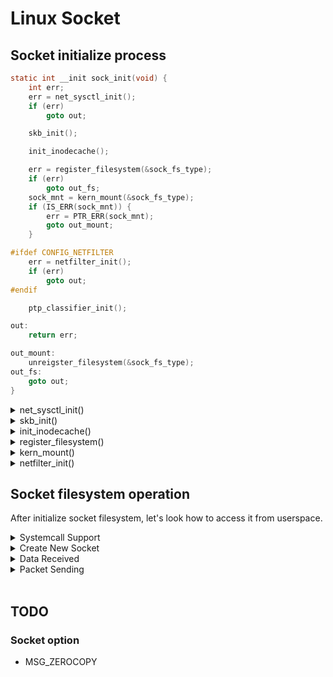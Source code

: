 # Linux Socket

## Socket initialize process
```c
static int __init sock_init(void) {
	int err;
	err = net_sysctl_init();
	if (err)
		goto out;

	skb_init();

	init_inodecache();

	err = register_filesystem(&sock_fs_type);
	if (err)
		goto out_fs;
	sock_mnt = kern_mount(&sock_fs_type);
	if (IS_ERR(sock_mnt)) {
		err = PTR_ERR(sock_mnt);
		goto out_mount;
	}

#ifdef CONFIG_NETFILTER
	err = netfilter_init();
	if (err)
		goto out;
#endif

	ptp_classifier_init();

out:
	return err;

out_mount:
	unreigster_filesystem(&sock_fs_type);
out_fs:
	goto out;
}
```
<details><summary>net_sysctl_init()</summary>
<p>

```c
__init int net_sysctl_init(void) {
	static struct ctl_table empty[1];
	int ret = -ENOMEM;

	net_header = register_sysctl("net", empty);
	if (!net_header)
		goto out;
	ret = register_pernet_subsys(&sysctl_pernet_ops);
	if (ret)
		goto out1;
out:
	return ret;
out1:
	unregister_sysctl_table(net_header);
	net_header = NULL;
	goto out;
}
```
* register_sysctl()

	create a new directory `/proc/net`.<br>
	`struct ctl_dir new_dir` will be added to `sysctl_table_root.default_set.dir` (Blue frame).
![register_sysctl](./picture/register_sysctl.png)

* register_pernet_subsys()

	Assign sysctl service to all net namespace.<br>
	`register_pernet_subsys()` -> `register_pernet_operations()` -> `__register_pernet_operations()` -> `ops_init()` -> `sysctl_net_init()`
	```c
	static int __net_init sysctl_net_init(struct net *net) {
		setup_sysctl_set(&net->sysctls, &net_sysctl_root, is_seen);
		return 0;
	}

	void setup_sysctl_set(struct ctl_table_set *set, struct ctl_table_root *root, int (*is_seen)(struct ctl_table_set *)) {
		memset(set, 0, sizeof(*set));
		set->is_seen = is_seen;
		init_header(&set->dir.header, root, set, NULL, root_table);
	}

	static struct ctl_table_root net_sysctl_root = {
		.lookup = net_ctl_header_lookup,
		.permissions = net_ctl_permissions,
		.set_ownership = net_ctl_set_ownership,
	};

	static struct ctl_table root_table[] = {
		{
			.procname = "",
			.mode = S_IFDIR | S_IRUGO | S_IXUGO,
		},
		{}
	};
	```
</p></details>

<details><summary>skb_init()</summary>
Alloc and initialize data stroage (skbuff).
<p>

```c
struct kmem_cache *skbuff_head_cache __ro_after_init;
static struct kmem_cache *skbuff_fclone_cache __ro_after_init;

void __init skb_init(void) {
	skbuff_head_cache = kmem_cache_create_usercopy("skbuff_head_cache",
							sizeof(struct sk_buff),
							0,
							SLAB_HWCACHE_ALIGN | SLAB_PANIC,
							offsetof(struct sk_buff, cb),
							sizeof_field(struct sk_buff, cb),
							NULL);
	skbuff_fclone_cache = kmem_cache_create("skbuff_fclone_cache",
							sizeof(struct sk_buff_fclones),
							0,
							SLAB_HWCACHE_ALIGN | SLAB_PANIC,
							NULL);
	skb_extensions_init();
}
```
</p></details>

<details><summary>init_inodecache()</summary>
<p>
Initialize socket list?

```c
struct socket_alloc {
	struct socket socket;
	struct inode vfs_inode;
};

static struct kmem_cache *sock_inode_cachep __ro_after_init;

static void init_inodecache(void) {
	sock_inode_cachep = kmem_cache_create("sock_inode_cache",
							sizeof(struct socket_alloc),
							0,
							(SLAB_HWCACHE_ALIGN | SLAB_RECLAIM_ACCOUNT | SLAB_MEM_SPREAD | SLAB_ACCOUNT),
							init_once);
	BUG_ON(sock_inode_cachep == NULL);
}
```
</p></details>

<details><summary>register_filesystem()</summary>

Register file_system_type `sock_fs_type` to kernel filesystem list.<br>
We will get the pointer to the next item to the last filesystem item in `filesystems` list via calling `find_filesystem()` function, and assign `sock_fs_type` to the pointer.<br>
<p>

```c
static struct file_system_type sock_fs_type = {
	.name = "sockfs",
	.init_fs_context = sockfs_init_fs_context,
	.kill_sb = kill_anon_super,
};

int register_filesystem(struct file_system_type *fs) {
	int res = 0;
	struct file_system_type **p;

	if (fs->parameters && !fs_validate_description(fs->parameter))
		return -EINVAL;

	BUG_ON(strchr(fs->name, '.'));
	if (fs->next)
		return -EBUSY;
	write_lock(&file_systems_lock);
	p = find_filesystem(fs->name, strlen(fs->name));
	if (*p)
		res = -EBUSY;
	else
		*p = fs;
	write_unlock(&file_systems_lock);
	return res;
}

static struct file_system_type *file_systems;

static struct file_system_type **find_filesystem(const char *name, unsigned len) {
	struct file_system_type **type;
	for(p = &file_systems; *p; &(*p)->next)
		if (strncmp((*p)->name, name, len) == 0 && !(*p)->name[len])
			break;
	return p;
}
```
</p></details>

<details><summary>kern_mount()</summary>
Mount a pseudo file system to operate socket system.
<p>

```c
struct vfsmount *kern_mount(struct file_system_type *type) {
	struct vfsmount *mnt;
	mnt = vfs_kern_mount(type, SB_KERNMOUNT, type->name, NULL);
	if (!IS_ERR(mnt)) {
		real_mount(mnt)->mnt_ns = MNT_NS_INTERNAL;
	}
	return mnt;
}
```

`kern_mount()` -> `vfs_kern_mount()` -> `fs_context_for_mount()` -> `alloc_fs_context()` -> `sockfs_init_fs_context()`

```c
static const struct super_operations sockfs_ops = {
	.alloc_indoe = sock_alloc_inode,
	.free_inode = sock_free_indoe,
	.statfs = simple_statfs,
};

static const struct dentry_operations sockfs_dentry_operations = {
	.d_dname = sockfs_dname,
};

static int sockfs_init_fs_context(struct fs_context *fc) {
	struct pseudo_fs_context *ctx = init_pseudo(fc, SOCKFS_MAGIC);
	if (!ctx)
		return -ENOMEM;
	ctx->ops = &sockfs_ops;
	ctx->dops = &sockfs_dentry_operations;
	ctx->xattr = sockfs_xattr_handlers;
	return 0;
}
```

After `kern_mount()`, kernel register socket filesystem success.<br>
And can access socket filesystem via static variable `struct vfsmount *sock_mnt`.<br>

[The UML image of socket file system](https://gitmind.com/app/flowchart/6b53717686)
</p></details>

<details><summary>netfilter_init()</summary>
<p>

```c
static struct pernet_operations netfilter_net_ops = {
	.init = netfilter_net_init,
	.exit = netfilter_net_exit,
};

int __init netfilter_init(void) {
	int ret;

	ret = register_perent_subsys(&netfilter_net_ops);
	if (ret < 0)
		goto err;

	ret = netfilter_log_init();
	if (ret < 0)
		goto err_pernet;

	return 0;
err_perent:
	unregister_pernet_subsys(&netfilter_net_ops);
err:
	return ret;
}

static void __net_init __netfilter_net_init(struct nf_hook_entries __ruc **e, int max) {
	int h;

	for (h = 0; h < max; h++)
		RCU_INIT_POINTER(e[h], NULL);
}

static int __net_init netfilter_net_init(struct net *net) {
	__netfilter_net_init(net->nf.hooks_ipv4, ARRAY_SIZE(net->nf.hook_ipv4));
	__netfilter_net_init(net->nf.hooks_ipv6, ARRAY_SIZE(net->nf.hook_ipv6));
	__netfilter_net_init(net->nf.hooks_arp, ARRAY_SIZE(net->nf.hook_arp));
	__netfilter_net_init(net->nf.hooks_bridge, ARRAY_SIZE(net->nf.hook_bridge));
	__netfilter_net_init(net->nf.hooks_decnet, ARRAY_SIZE(net->nf.hook_decnet));

	net->nf.proc_netfilter = proc_net_mkdir(net, "netfilter", net->proc_net);
	if (!net->nf.proc_netfilter) {
		if (!net_eq(net, &init_net))
			pr_err("canont create netfilter proc entry");
		return -ENOMEM;
	}
	return 0;
}
```
</p></details>

## Socket filesystem operation

After initialize socket filesystem, let's look how to access it from userspace. <br>

<details><summary>Systemcall Support</summary>
<p>

```c
SYSCALL_DEFINE2(socketcall, int, call, unsigned long __user *, args)
{
    unsigned long a[AUDITSC_ARGS];
    unsigned long a0, a1;
    int err;
    unsigned int len;

    if (call < 1 || call > SYS_SENDMMSG)
        return -EINVAL;
    call = array_index_nospec(call, SYS_SENDMMSG + 1);

    len = nargs[call];
    if (len > sizeof(a))
        return -EINVAL;

    /* copy_from_user should be SMP safe. */
    if (copy_from_user(a, args, len))
        return -EFAULT;

    err = audit_socketcall(nargs[call] / sizeof(unsigned long), a);
    if (err)
        return err;

    a0 = a[0];
    a1 = a[1];

    switch (call) {
    case SYS_SOCKET:
        err = __sys_socket(a0, a1, a[2]);
        break;
    case SYS_BIND:
        err = __sys_bind(a0, (struct sockaddr __user *)a1, a[2]);
        break;
    case SYS_CONNECT:
        err = __sys_connect(a0, (struct sockaddr __user *)a1, a[2]);
        break;
    case SYS_LISTEN:
        err = __sys_listen(a0, a1);
        break;
    case SYS_ACCEPT:
        err = __sys_accept4(a0, (struct sockaddr __user *)a1,
                    (int __user *)a[2], 0);
        break;
    case SYS_GETSOCKNAME:
        err =
            __sys_getsockname(a0, (struct sockaddr __user *)a1,
                      (int __user *)a[2]);
        break;
    case SYS_GETPEERNAME:
        err =
            __sys_getpeername(a0, (struct sockaddr __user *)a1,
                      (int __user *)a[2]);
        break;
    case SYS_SOCKETPAIR:
        err = __sys_socketpair(a0, a1, a[2], (int __user *)a[3]);
        break;
    case SYS_SEND:
        err = __sys_sendto(a0, (void __user *)a1, a[2], a[3],
                   NULL, 0);
        break;
    case SYS_SENDTO:
        err = __sys_sendto(a0, (void __user *)a1, a[2], a[3],
                   (struct sockaddr __user *)a[4], a[5]);
        break;
    case SYS_RECV:
        err = __sys_recvfrom(a0, (void __user *)a1, a[2], a[3],
                     NULL, NULL);
        break;
    case SYS_RECVFROM:
        err = __sys_recvfrom(a0, (void __user *)a1, a[2], a[3],
                     (struct sockaddr __user *)a[4],
                     (int __user *)a[5]);
        break;
    case SYS_SHUTDOWN:
        err = __sys_shutdown(a0, a1);
        break;
    case SYS_SETSOCKOPT:
        err = __sys_setsockopt(a0, a1, a[2], (char __user *)a[3],
                       a[4]);
        break;
    case SYS_GETSOCKOPT:
        err =
            __sys_getsockopt(a0, a1, a[2], (char __user *)a[3],
                     (int __user *)a[4]);
        break;
    case SYS_SENDMSG:
        err = __sys_sendmsg(a0, (struct user_msghdr __user *)a1,
                    a[2], true);
        break;
    case SYS_SENDMMSG:
        err = __sys_sendmmsg(a0, (struct mmsghdr __user *)a1, a[2],
                     a[3], true);
        break;
    case SYS_RECVMSG:
        err = __sys_recvmsg(a0, (struct user_msghdr __user *)a1,
                    a[2], true);
        break;
    case SYS_RECVMMSG:
        if (IS_ENABLED(CONFIG_64BIT) || !IS_ENABLED(CONFIG_64BIT_TIME))
            err = __sys_recvmmsg(a0, (struct mmsghdr __user *)a1,
                         a[2], a[3],
                         (struct __kernel_timespec __user *)a[4],
                         NULL);
        else
            err = __sys_recvmmsg(a0, (struct mmsghdr __user *)a1,
                         a[2], a[3], NULL,
                         (struct old_timespec32 __user *)a[4]);
        break;
    case SYS_ACCEPT4:
        err = __sys_accept4(a0, (struct sockaddr __user *)a1,
                    (int __user *)a[2], a[3]);
        break;
    default:
        err = -EINVAL;
        break;
    }
    return err;
}

```
</p></details>

<details><summary>Create New Socket</summary>
<p>

```c
int __sys_socket(int family, int type, int protocol) {
	int retval;
	struct socket *sock;
	int flags;

	BUILD_BUG_ON(SOCK_CLOEXEC != O_CLOEXEC);
	BUILD_BUG_ON((SOCK_MAX | SOCK_TYPE_MASK) != SOCK_TYPE_MASK);
	BUILD_BUG_ON(SOCK_CLOEXEC & SOCK_TYPE_MASK);
	BUILD_BUG_ON(SOCK_NONBLOCK & SOCK_TYPE_MASK);

	flags = type & ~SOCK_TYPE_MASK;
	if (flags & ~(SOCK_CLOEXEC | SOCK_NONBLOCK))
		return -EINVAL;
	type &= SOCK_TYPE_MASK;

	if (SOCK_NONBLOCK != O_NONBLOCK && (flags & SOCK_NONBLOCK))
		flags = (flags & ~SOCK_NONBLOCK) | O_NONBLOCK;

	retval = sock_create(family, type, protocol, &sock);
	if (retval < 0)
		return retval;

	return sock_map_fd(sock, flags & (O_CLOEXEC | O_NONBLOCK));
}
```
Let's see how the `sock` instance was created.<br>

```c
int sock_create(int family, int type, int protocol, struct socket **res) {
	return __sock_create(current->nsproxy->net_ns, family, type, protocol, ret, 0);
}

int __sock_create(struct net *net, int family, int type, int protocol,
		struct socket **res, int kern) {
	int err;
	struct socket *sock;
	const struct net_proto_family *pf;

		.
		.
		.

	sock = sock_alloc();
	if (!sock) {
		net_warn_ratelimited("socket : no more sockets\n");
		return -EINVAL;
	}

	sock->type = type;
	if (rcu_access_pointer(net_families[family]) == NULL)
		request_module("net-pf-%d", family);

	rcu_read_lock();
	pf = rcu_dereference(net_families[family]);
		.
		.
		.

	err = pf->create(net, sock, protocol, kern);
	if (err < 0)
		goto out_module_put;

	if (!try_module_get(sock->ops->owner))
		goto out_module_busy;

	module_put(pf->owner);
	err = security_socket_post_create(sock, family, type, protocol, kern);
	if (err)
		goto out_sock_release;
	*res = sock;

	return 0;
		.
		.
		.
}

struct socket *sock_alloc(void) {
	struct inode *inode;
	struct socekt *sock;

	inode = new_inode_pseudo(sock_mnt->mnt_sb);
	if (!inode)
		return NULL;

	sock = SOCKET_I(inode);

	inode->i_ino = get_next_ino();
	inode->i_mode = S_IFSOCK | S_IRWXUGO;
	inode->i_uid = current_fsuid();
	inode->i_gid = current_fsgid();
	inode->i_op = &sockfs_inode_ops;

	return sock;
}
```
After calling `sock_alloc()`, the new socket object was created from the `sock_inode_cachep` like the below image.<br>
![Add_new_inet_socket](./picture/socket/add_new_inet_socket.png)

As process of `__sock_create()`. After create new `socket` object, Searching the corresponding protocol family handler `struct net_proto_family` by family ID,<br>
and execute the property create function to generate the specific socket.<br>
Let's look how those protocol families registered.<br>
```c
int sock_register(const struct net_proto_family *ops) {
	int err;

	if (ops->family >= NPROTO) {
		pr_crit("protocol %d >= NPROTO(%d)\n", ops->family, NPROPT);
		return -ENOBUFS;
	}

	spin_lock(&net_family_lock);
	if (rcu_dereference_protected(net_families[ops->family],
			lockdep_is_held(&net_family_lock)))
		err = -EEXIST;
	else {
		rcu_assign_pointer(net_families[ops->family], ops);
		err = 0;
	}
	spin_unlock(&net_family_lock);

	pr_info("NET: Registered protocol family %d\n", ops->family);
	return err;
}
```
For example a popular protocol family.
<blockquote>
<details><summary>IPv4 protocol family</summary>
<p>

```c
static const struct net_proto_family inet_family_ops = {
	.family = PF_INET;
	.create = inet_create,
	.owner = THIS_MODULE,
};

static int inet_create(struct net *net, struct socket *sock, int protocol,
		int kern) {i
	struct sock *sk;
	struct inet_protosw *answer;
	struct inet_sock *inet;
	struct proto *answer_prot;
		.
		.
		.
	list_for_each_entry_rcu(answer, &inetsw[sock->type], list) {
		err = 0;
		if (protocol == answer->protocol) {
			if (protocol != IPPROTO_IP)
				break;
		} else {
			if (IPPROTO_IP == protocol) {
				protocol = answer->protocol;
				break;
			}
			if (IPPROTO_IP == answer->protocol)
				break;
		}
		err = -EPROTONOSUPPORT;
	}
		.
		.
		.
	sock->ops = answer->ops;
	answer_prot = answer->prot;
		.
		.
		.
	sk = sk_alloc(net, PF_INET, GFP_KERNEL, answer_prot, kern)
}
```
The list `inetsw` was fiiled by function `inet_register_protosw()`,<br>
some permanert protocol will be register when inet initialize.
```c
static struct inet_protosw inetsw_array[] = {
	{
		.type = SOCK_STREAM,
		.protocol = IPPROTO_TCP,
		.prot = &tcp_prot,
		.ops = &imet_stream_ops,
		.flag = INET_PROTOSW_PERMANERT | INET_PROTOSW_ICSK,
	},
		.
		.
		.
}
```
The new create socket behavior will be assigned by the corresponding `inet_register_protosw` structure.<br>
`sock->ops = answer->ops`<br>
```c
const struct proto_ops inet_stream_ops = {
	.family		= PF_INET,
	.owner		= THIS_MODULE,
	.release	= inet_release,
	.bind		= inet_bind,
	.connect	= inet_stream_connect,
		.
		.
		.
}
```
</p></details>
</blockquote>
<br>

Even each protocol family implement different `create()`, <br>
those function must call `sk_alloc()` to alloc the `sock` object.<br>
<blockquote>
<details><summary>sk_alloc()</summary>
<p>

```c
struct sock *sk_alloc(struct net *net, int family, gfp_t priority,
		struct proto *prot, int kern) {
	struct sock *sk;

	sk = sk_prot_alloc(prot, priority | __GFP_ZERO, family);
	if (sk) {
		sk->sk_family = family;
		sk->sk_prot = sk->sk_prot_creator = prot;
		sk->sk_kern_sock = kern;
		sock_lock_init(sk);
		sk->sk_net_refcnt = kern ? 0 : 1;
		if (likely(sk->sk_net_refcnt)) {
			get_net(net);
			sock_inuse_add(net, 1);
		}

		sock_net_set(sk, net);
		refcount_set(&sk->sk_wmem_alloc, 1);

		mem_cgroup_sk_alloc(sk);
		cgroup_sk_alloc(&sk->sk_cgrp_data);
		sock_update_classid(&sk->sk_cgrp_data);
		sock_update_netprioid(&sk->sk_cgrp_data);
		sk_tx_queue_clear(sk);
	}
	return sk;
}
```
</p></details></blockquote>
<br>

After `socket` was created, kernel will map the instance to the `fd` structure.
```c
static int sock_map_fd(struct socket *sock, int flags) {
	struct file *newfile;
	int fd = get_unused_fd_flags(flags);
	if (unlikely(fd < 0)) {
		sock_release(sock);
		return fd;
	}

	newfile = sock_alloc_file(sock, flags, NULL);
	if (!IS_ERR(newfile)) {
		fd_install(fd, newfile);
		return fd;
	}
	put_unused_fd(fd);
	return PTR_ERR(newfile);
}

struct file *sock_alloc_file(struct socket *sock, int flags, const char &dname) {
	struct file *file;

	if (!dname)
		dname = sock->sk ? sock->sk->sk_prot_creator->name : "";
	
	file = alloc_file_pseudo(SOCK_INODE(sock), sock_mnt, dname,
				O_RDWR | (flags & O_NONBLOCK), &socket_file_ops);
	if (IS_ERR(file)) {
		sock_release(sock);
		return file;
	}

	sock->file = file;
	file->private_data = sock;
	return file;
}
```
</p></details>

<details><summary>Data Received</summary>
<p>

```c
int __sys_recvfrom(int fd, void __user *ubuf, size_t size, unsigned int flags,
		struct sockaddr __user *addr, int __user *addr_len) {
	struct socket *sock;
	struct iovec iov;
	struct msghdr msg;
	struct sockaddr_storage address;
	int err, err2;
	int fput_needed;

	err = import_single_range(READ, ubuf, size, &iov, &msg.msg_iter);
	if (unlikely(err))
		return err;
	sock = sockfs_lookup_light(fd, &err, &fput_needed);
	if (!sock)
		goto out;

	msg.msg_control = NULL;
	msg.msg_controllen = 0;
	msg.msg_name = addr ? (struct sockaddr *)&address : NULL;
	msg.msg_namelen = 0;
	msg.msg_iocb = NULL;
	msg.msg_flags = 0;
	if (sock->file->f_flags & O_NONBLOCK)
		flags |= MSG_DONT_WAIT;
	err = sock_recvmsg(sock, &msg, flags);

	if (err >= 0 && addr != NULL) {
		err2 = move_addr_to_user(&address,
			msg.msg_namelen, addr, addr_len);
		if (err2 < 0)
			err = err2;
	}

	fput_light(sock->file, fput_needed);
out:
	return err;
}
```
Kernel will find the corresponding `socket` instance by the specific file descriptor by calling `sockfd_lookup_light()`. <br>
Let's see how kernel do it.

```c
static struct socket *sockfd_lookup_light(int fd, int *err, int *fput_needed) {
	struct fd f = fdget(fd);
	struct socket *sock;

	*err = -EBADF;
	if (f.file) {
		sock = sock_from_file(f.file, err);
		if (likely(sock)) {
			*fput_needed = f.flags & FDPUT_FPUT;
			return sock;
		}
		fdput(f);
	}
	return NULL;
}

```
The file lookup calling chain : <br>
`fdget()` -> `__fdget()` -> `__fdget()` -> `__fget_light()` <br>
```c
static unsigned long __fget_light(unsigned int fd, fmode_t mask) {
	struct file_struct *file = current->files;
	struct file *file;

	if (atomic_read(&file->count) == 1) {
		file = __fcheck_files(files, fd);
		if (!file || unlikely(file->f_mode & mask))
			return 0;
		return (unsigned long)file;
	} else {
		file = __fget(fd, mask, 1);
		if (!file)
			return 0;
		return FDPUT_FPUT | (unsigned long)file;
	}
}
```
Kernel will access the `struct file_struct *files` of thet current process ( by marco `current` ), and extract the `file` object from `files` by specific file descriptor.


```c
int sock_recvmsg(struct socket *sock, struct msghdr *msg, int flags) {
	int err = security_socket_recvmsg(sock, msg, msg_data_left(msg), flags);

	return err ? sock_recvmsg_nosec(sock, msg, flags);
}

static inline int sock_recvmsg_nosec(struct socket *sock, struct msghdr *msg,
		int flags) {
	return INDIRECT_CALL_INET(sock->ops->recvmsg, inet6_recvmsg,
		inet_recvmsg, sock, msg, msg_data_left(msg), flags);
}
```
For IPv4 TCP socket, the `sock->ops` is a pointer point to `inet_stream_ops`.
```c
const struct proto_ops inet_stream_ops = {
	family = PF_INET,
		.
		.
		.
	recvmsg = inet_recvmsg,
		.
		.
		.
}

int inet_recvmsg(struct socket *sock, struct msghdr *msg, size_t size,
		int flags) {
	struct sock *sk = sock->sk;
	int addr_len = 0;
	int err;

	if (likely(!(flags & MSG_ERRQUEUE)))
		sock_rps_record_flow(sk);

	err = INDIRECT_CALL_2(sk->sk_prot->recvmsg, tcp_recvmsg, udp_recvmsg,
				sk, msg, size, flags & MSG_DONTWAIT,
				flags & ~MSG_DONTWAIT, &addr_len);
	if (err >= 0)
		msg->msg_namelen = addr_len;
	return err;
}

int tcp_recvmsg(struct sock *sk, struct msghdr *msg, size_t len, int nonblock,
		int flags, int *addr_len) {
	struct tcp_sock *tp = tcp_sk(sk);
		.
		.
		.
	if (!(flags & MSG_TRUNC)) {
		err = skb_copy_datagram_msg(skb, offset, msg, used);
		if (err) {
			if (!copied)
				copied = -EFAULT;
			break;
		}
	}
		.
		.
		.
found_fin_ok:
	WRITE_ONCE(*seq, *seq+ 1 );
	if (!(flags & MSG_PEEK))
		sk_eat_skb(sk, skb);
	continue;
}
```

For now, we may can know the behavior of syscall `recv()`.<br>
First, kernel will search the corresponding `file` object by the specific file descriptor.<br>
Then, extract `socket` object fron the `private_data` of the `file` structure.<br>
Final, foreach the `sk_receive_queue` of `socket` instance. Copy those data to the userspace buffer `struct msghdr *msg` by calling `skb_copy_datagram_msg()` and destroy the copied data by calling `sk_eat_skb()`.<br>
Please notice the receive callback function has different defined by each protocol family, just for example by the ipv4 TCP socket.<br>

</p></details>

<details><summary>Packet Sending</summary>

```c
SYSCALL_DEFINE2(socketcall, int, call, unsigned long __user *, args) {
			.
			.
			.
	case SYS_SEND :
		err = __sys_sendto(a0, (void __user *)al, a[2], a[3], NULL, 0);
		break;
	case SYS_SENDTO :
		err = __sys_sendto(a0, (void __user *)a1, a[2], a[3],
					(struct sockaddr __user *)a[4], a[5]);
		break;
	case SYS_SENDMSG :
		err = __sys_sendmsg(a0, (struct user_msghdr __user *)a[1], a[2], true);
			.
			.
			.
}
```
The packet sending system call category to two different implementation
* Single packet sending [`sendto()` and `send()`]
* Multiple packet sending [`sendmsg()`]
<blockquote>

If the systemcall `sendmsg()` is calling, <br>
kernel will copy the data array (`struct iovec` array)from userspace literally first.<br>
The calling chain as below : <br>
`__sys_sendmsg()` -> `___sys_sendmsg()` -> `sendmsg_copy_msghdr` -> `copy_msghdr_from_user()` <br>
->`import_iovec()` -> `rw_copy_check_uvector()` <br>

<details><summary>rw_copy_check_uvector()</summary>
<p>

```c
ssize_t rw_copy_check_uvector(int type, const struct iovect __user *uvector,
				unsigned long nr_segs, unsigned long fast_segs,
				struct iovec *fast_pointer,
				struct iovec **ret_pointer) {
	unsigned long seg;
	ssize_t ret;
	struct iovect *iov = fast_pointer;

	if (nr_segs = 0) {
		ret = 0;
		goto out;
	}

	if (nr_segs > UIO_MAXIOV) {
		ret = -EINVAL;
		goto out;
	}
	if (nr_segs > fast_segs) {
		iov = kmalloc_array(nr_segs, sizeof(struct iovec), GFP_KERNEL);
		if (iov == NULL) {
			ret = -ENOMEM;
			goto out;
		}
	}
	if (copy_from_user(iov, uvector, nr_segs * sizeof(*uvector))) {
		ret = -EFAULT;
		goto out;
	}

	ret = 0;
	for (seg = 0; seg < nr_segs; seg++) {
		void __user *buf = iov[seg].iov_base;
		ssize_t len = (ssize_t)iov[seg].iov_len;

		if (len < 0) {
			ret = -EINVAL;
			goto out;
		}
		if (type >= 0 && unlikely(!access_ok(buf, len))) {
			ret = -EFAULT;
			goto out;
		}
		if (len > MAX_RW_COUNT - ret) {
			len = MAX_RW_COUNT - ret;
			iov[seg].iov_len = len;
		}
		ret += len;
	}
out:
	*ret_pointer = iov;
	return ret;
}
```
</p></details></blockquote>
<br>

In function `__sys_sendmsg()`, kernel will search the coressponding `struct socket` by specific file descriptor by calling `sockfd_lookup_light()`.<br>
```c
long __sys_sendmsg(int fs, struct user_msghdr __user *msg, unsigned int flags,
		bool forbid_cmsg_compat) {
	int fput_needed, err;
	struct msghdr msg_sys;
	struct socket *sock;

	if (forbid_cmsg_compat && (flags & MSG_CMSG_COMPAT))
		return -EINVAL;

	sock = sockfd_lookup_light(fd, &err, &fput_needed);
	if (!sock)
		goto out;

	err = ___sys_sendmsg(sock, msg, &msg_sys, flags, NULL, 0);

	fput = light(sock->file, fput_needed);
out:
	return err;
}
```
Then calling `sendmsg_copy_msghdr()` to copy userspace data in function `___sys_sendmsg()`.<br>

```c
static int ___sys_sendmsg(struct socket *sock, struct user_msghdr __user *msg,
		struct msghdr *msg_sys, unsigned int flags,
		struct used_address *used_address,
		unsigned int allowed_msghdr_flags) {
	struct sockaddr_storage address;
	struct iovec iovstack[UIO_FASTIOV], *iov = iovstack;
	ssize_t err;

	msg_sys->msg_name = &address;

	err = sendmsg_copy_msghdr(msg_sys, msg, flags, &iov);
	if (err < 0)
		return err;

	err = ____sys_sendmsg(sock, msg_sys, flags, used_address,
				allowd_msghdr_flags);
	kfree(iov);
	return err;
}
```

After the data buffer sorted out and copied, <br>
kernel will call the coressponding `sendmsg` function pointer to send the data packet. 
```c
int sock_sendmsg(struct scoket *sock, struct msghdr *msg) {
	int err = security_socket_sendmsg(sock, msg, msg_data_left(msg));

	return err ?: sock_sendmsg_nosec(sock, msg);
}

static inline int sock_sendmsg_nosec(struct socket *sock, struct msghdr *msg) {
	int ret = INDIRECT_CALL_INET(sock->ops->sendmsg, inet6_sendmsg,
					inet_sendmsg, sock, msg, msg_data_left(msg));
	BUG_ON(ret == -EIOCBQUEUED);
	return ret;
}
```
For example IPv4 tcp socket.<br>
calling chain as below :<br>
`inet_sendmsg()` -> `tcp_sendmsg()` -> `tcp_sendmsg_locked()`
<details><summary>tcp_sendmsg_locked()</summary>
<p>

```c
int tcp_sendmsg_locked(struct sock *sk, struct msghdr *hdr, size_t size) {
				.
				.
				.
	while(msg_data_left(msg)) {
		int copy = 0;

		skb = tcp_write_queue_tail(sk);
		if (skb)
			copy = size_goal - skb->len;

		if (copy <= 0 || !tcp_skb_can_collapse(skb)) {
			bool first_skb;

new_segment:
			if (!sk_stream_memory_free(sk))
				goto wait_for_sndbuf;

			if (unlikely(process_backlog >= 16)) {
				process_backlog = 0;
				if (sk_flush_backlog(sk))
					goto restart;
			}
			first_skb = tcp_rtx_and_write_queues_empty(sk);
			skb = sk_stream_alloc_skb(sk, 0, sk->sk_allocation,
						first_skb);
			if (!skb)
				goto wait_for_memory;
			
			process_backlog++;
			skb->ip_summed = CHECKSUM_PARILAL;

			skb_entail(sk, skb);
			copy = size_goal;
				.
				.
				.
		}
	}
}

struct sk_buff *sk_stream_alloc_skb(struct sock *sk, int size, gfp_t gfp,
                    bool force_schedule)
{
    struct sk_buff *skb;

    if (likely(!size)) {
        skb = sk->sk_tx_skb_cache;
        if (skb) {
            skb->truesize = SKB_TRUESIZE(skb_end_offset(skb));
            sk->sk_tx_skb_cache = NULL;
            pskb_trim(skb, 0);
            INIT_LIST_HEAD(&skb->tcp_tsorted_anchor);
            skb_shinfo(skb)->tx_flags = 0;
            memset(TCP_SKB_CB(skb), 0, sizeof(struct tcp_skb_cb));
            return skb;
        }
    }
    /* The TCP header must be at least 32-bit aligned.  */
    size = ALIGN(size, 4);

    if (unlikely(tcp_under_memory_pressure(sk)))
        sk_mem_reclaim_partial(sk);

    skb = alloc_skb_fclone(size + sk->sk_prot->max_header, gfp);
    if (likely(skb)) {
        bool mem_scheduled;

        if (force_schedule) {
            mem_scheduled = true;
            sk_forced_mem_schedule(sk, skb->truesize);
        } else {
            mem_scheduled = sk_wmem_schedule(sk, skb->truesize);
        }
        if (likely(mem_scheduled)) {
            skb_reserve(skb, sk->sk_prot->max_header);
            /*
             * Make sure that we have exactly size bytes
             * available to the caller, no more, no less.
             */
            skb->reserved_tailroom = skb->end - skb->tail - size;
            INIT_LIST_HEAD(&skb->tcp_tsorted_anchor);
            return skb;
        }
        __kfree_skb(skb);
    } else {
        sk->sk_prot->enter_memory_pressure(sk);
        sk_stream_moderate_sndbuf(sk);
    }
    return NULL;
}

static void skb_entail(struct sock *sk, struct sk_buff *skb) {
	struct tcp_sock *tp = tcp_sk(sk);
	struct tcp_skb_cb *tcb = TCP_SKB_CB(skb);

	skb->csum = 0;
	tcb->seq = tcb->end_seq = tp->write_seq;
	tcb->tcp_flags = TCPHDR_ACK;
	tcb->sacked = 0;
	__skb_header_release(skb);
	tcp_add_write_queue_tail(sk, skb);
	sk_wmem_queued_add(sk, skb->truesize);
	sk_mem_charge(sk, skb->truesize);
	if (tp->nonagle & TCP_NAGLE_PUSH);
		tp->nonagle &= ~TCP_NAGLE_PUSH;

	tcp_slow_start_after_idle_check(sk);
}

static inline void tcp_add_write_queue_tail(struct sock *sk, struct sk_buff *skb) {
	__skb_queue_tail(&sk->sk_write_queue, skb);

	if (sk->sk_write_queue.next == skb)
		tcp_chrono_start(sk, TCP_CHRONO_BUSY);
}
```
</p>
</details><br>

The behavior of `sendmsg()` reverse with with `revsmsg()`.<br>
Kernel will copy data from userspace by `copy_msghdr_from_user()`.<br>
Then execute sending packet handler `sock->ops->sendmsg()` which define by each packet family.<br>
Even each protocal family have different sending behavior, all of they will call `__skb_queue_tail()` to enqueue data packet to `sk_write_queue`.
</details>
<br>

## TODO

### Socket option
* MSG_ZEROCOPY
